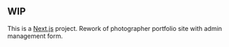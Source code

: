 ## WIP
This is a [Next.js](https://nextjs.org/) project.
Rework of photographer portfolio site with admin management form.
